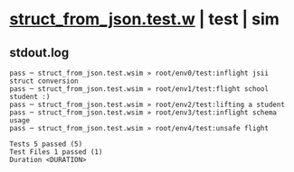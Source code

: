 # [struct_from_json.test.w](../../../../../examples/tests/valid/struct_from_json.test.w) | test | sim

## stdout.log
```log
pass ─ struct_from_json.test.wsim » root/env0/test:inflight jsii struct conversion
pass ─ struct_from_json.test.wsim » root/env1/test:flight school student :)       
pass ─ struct_from_json.test.wsim » root/env2/test:lifting a student              
pass ─ struct_from_json.test.wsim » root/env3/test:inflight schema usage          
pass ─ struct_from_json.test.wsim » root/env4/test:unsafe flight                  
 
Tests 5 passed (5)
Test Files 1 passed (1)
Duration <DURATION>
```

